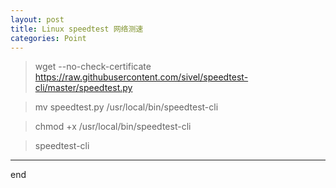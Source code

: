 ```yaml
---
layout: post
title: Linux speedtest 网络测速
categories: Point
---
```


> wget --no-check-certificate https://raw.githubusercontent.com/sivel/speedtest-cli/master/speedtest.py

> mv speedtest.py /usr/local/bin/speedtest-cli

> chmod +x /usr/local/bin/speedtest-cli

> speedtest-cli

--------------

end



